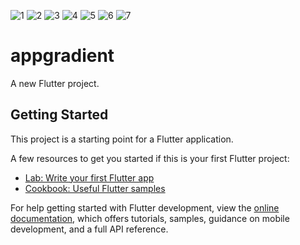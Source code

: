 ![1](https://user-images.githubusercontent.com/52562328/180043611-6c808ba9-0f9d-43ef-b8e5-568551d231e7.JPG)
![2](https://user-images.githubusercontent.com/52562328/180043620-a0e21693-ce03-41d0-bb96-2cc3c9b16d2c.JPG)
![3](https://user-images.githubusercontent.com/52562328/180043622-65c4120c-5f3e-41f1-b59c-2eee8cb7d5a5.JPG)
![4](https://user-images.githubusercontent.com/52562328/180043625-9f796cf4-687d-4021-be84-be7a250a518f.JPG)
![5](https://user-images.githubusercontent.com/52562328/180043628-b3b8c618-3373-4019-a3e4-f41588b26dec.JPG)
![6](https://user-images.githubusercontent.com/52562328/180043630-9d0eccef-1d61-4f0b-a545-e54c38ea8902.JPG)
![7](https://user-images.githubusercontent.com/52562328/180043632-659c7cf2-4714-4223-bee2-8bbf2dfd3b87.JPG)
# appgradient

A new Flutter project.

## Getting Started

This project is a starting point for a Flutter application.

A few resources to get you started if this is your first Flutter project:

- [Lab: Write your first Flutter app](https://docs.flutter.dev/get-started/codelab)
- [Cookbook: Useful Flutter samples](https://docs.flutter.dev/cookbook)

For help getting started with Flutter development, view the
[online documentation](https://docs.flutter.dev/), which offers tutorials,
samples, guidance on mobile development, and a full API reference.
